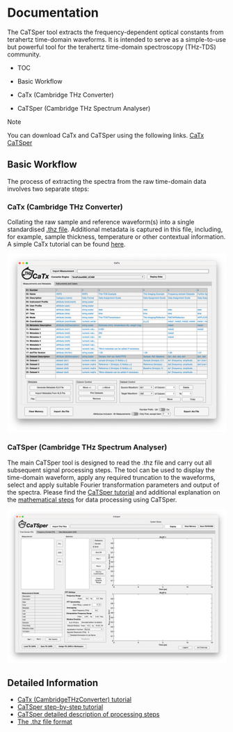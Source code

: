 # Documentation
The CaTSper tool extracts the frequency-dependent optical constants from terahertz time-domain waveforms. It is intended to serve as a simple-to-use but powerful tool for the terahertz time-domain spectroscopy (THz-TDS) community.

* TOC
- Basic Workflow
* CaTx (Cambridge THz Converter)
+ CaTSper (Cambridge THz Spectrum Analyser)

>[!NOTE]
> You can download CaTx and CaTSper using the following links.
> [CaTx](https://github.com/dotTHzTAG/catx)
> [CaTSper](https://github.com/dotTHzTAG/CaTSper) 

## Basic Workflow
The process of extracting the spectra from the raw time-domain data involves two separate steps:

### CaTx (Cambridge THz Converter) 
Collating the raw sample and reference waveform(s) into a single standardised [.thz file](/thz_file_format.md). Additional metadata is captured in this file, including, for example, sample thickness, temperature or other contextual information. A simple CaTx tutorial can be found [here](/CatsperConverter.md).

![catx main GUI](/images/catx_gui.png)

### CaTSper (Cambridge THz Spectrum Analyser)
The main CaTSper tool is designed to read the .thz file and carry out all subsequent signal processing steps. The tool can be used to display the time-domain waveform, apply any required truncation to the waveforms, select and apply suitable Fourier transformation parameters and output of the spectra. Please find the [CaTSper tutorial](/catsper_tutorial.md) and additional explanation on the [mathematical steps](/catsper_function_ref.md) for data processing using CaTSper.

![catsper main GUI](/images/catsper_gui.png)

## Detailed Information
- [CaTx (CambridgeTHzConverter) tutorial](/CatsperConverter.md)
- [CaTSper step-by-step tutorial](/catsper_tutorial.md)
- [CaTSper detailed description of processing steps](/catsper_function_ref.md)
- [The .thz file format](/thz_file_format.md)
